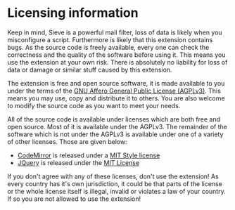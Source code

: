 # Licensing information

Keep in mind, Sieve is a powerful mail filter, loss of data is likely when you 
misconfigure a script. Furthermore is likely that this extension contains bugs. 
As the source code is freely available, every one can check the correctness and 
the quality of the software before using it. This means you use the extension at
your own risk. There is absolutely no liability for loss of data or damage or 
similar stuff caused by this extension.

The extension is free and open source software, it is made available to you 
under the terms of the [GNU Affero General Public License (AGPLv3)](http://www.fsf.org/licensing/licenses/agpl-3.0.html).
This means you may use, copy and distribute it to others. You are also welcome to modify 
the source code as you want to meet your needs.

All of the source code is available under licenses which are both free and 
open source. Most of it is available under the AGPLv3. The remainder of the software 
which is not under the AGPLv3 is available under one of a variety of other licenses. 
Those are given below:

* [CodeMirror](http://www.codemirror.net) is released under a [MIT Style license](http://codemirror.net/LICENSE)
* [JQuery](http://www.jquery.com) is released under the [MIT License](http://jquery.org/license/) 

If you don't agree with any of these licenses, don't use the extension! As every 
country has it's own jurisdiction, it could be that parts of the license or the whole 
license itself is illegal, invalid or violates a law of your country. If so you 
are not allowed to use the extension!
